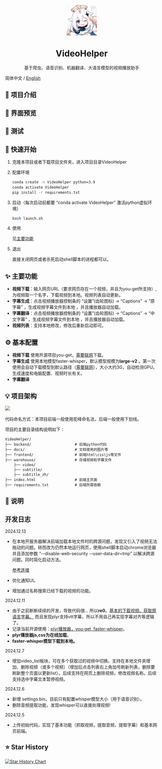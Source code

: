<div align="center">
  <img src="./docs/images/logo.jpeg"alt="VideoCaptioner Logo" width="100">
  <h1>VideoHelper</h1>
  <p>基于爬虫、语音识别、机器翻译、大语言模型的视频播放助手</p>
</div>

  简体中文 / [English](./docs/Readme_EN.md)

## 📖 项目介绍



## 📸 界面预览



## 🧪 测试



## 🚀 快速开始

1. 克隆本项目或者下载项目文件夹，进入项目目录VideoHelper

2. 配置环境

   ``` bash
   conda create -n VideoHelper python=3.9
   conda activate VideoHelper
   pip install -r requirements.txt
   ```

3. 启动（每次启动前都要 “conda activate VideoHelper” 激活python虚拟环境）

   ```sh
   bash launch.sh
   ```

4. 使用

   见[主要功能](#functions)

5. 退出

   直接关闭网页或者杀死启动shell脚本的进程都可以。

 <span id="functions"> </span>

## ✨ 主要功能

- **视频下载**：输入网页URL（要求网页存在一个视频，并且为you-get所支持）,为视频取一个名字，下载视频到本地。视频列表自动更新。
- **字幕生成**：点击视频播放器控制条的 “设置”(齿轮图标) -> “Captions” -> “原字幕” ，生成视频字幕文件到本地 ，并且播放器自动加载。
- **字幕翻译**：点击视频播放器控制条的 “设置”(齿轮图标) -> “Captions” -> “中文字幕” ，生成视频字幕文件到本地 ，并且播放器自动加载。
- **视频列表**：支持本地修改，修改后重新启动即可。

## ⚙️ 基本配置

- **视频下载** 使用开源项目you-get，<u>需要联网</u>下载。
- **字幕生成** 使用本地模型faster-whisper，默认模型规模为**large-v2** 。第一次使用会自动下载模型到默认路径（<u>需要联网</u>），大小大约3G，自动检测GPU。生成速度和电脑配置、视频时长有关。
- **字幕翻译** 

## 💡 项目架构

![](https://gitee.com/myclms/pictures/raw/master/image-20241212220322630.png)

代码命名方式：本项目前端一般使用驼峰命名法，后端一般使用下划线。

项目的主要目录结构说明如下：

```
VideoHelper/
├── backend/                    # 后端python代码
├── docs/                    	# 文档使用的图片等
├── frontend/					# 前端html\css\js等文件
├── warehouse/					# 存储视频和字幕文件
	├── video/
	├── subtitle/
	├── subtitle_zh/
├── index.html					# 前端主页面
├── requirements.txt			# 后端所需依赖
```

## 📝 说明



## 开发日志

2024.12.13

- 在本地开服务器解决前端加载本地文件时的跨源问题，发现又引入了视频无法拖动的问题。转而改为仍然本地运行网页，使用shell脚本启动chrome浏览器并且添加参数 “--disable-web-security --user-data-dir=tmp” 以解决跨源问题。同时简化启动方法。

  [参考连接](https://blog.csdn.net/weixin_48594833/article/details/124345191)

- 优化通知UI。

- 增加通过名称搜索已经下载的视频的功能。

2024.12.11

- 由于之前断断续续的开发，导致代码很... 所以**re0**。<u>基本的下载视频、获取原语言字幕。</u> 而且发现plyr支持vtt字幕，所以不用自己再实现字幕对齐等逻辑了。
- 记录当前开源使用：<u>plyr播放器，you-get, faster-whisper</u>。
- **plyr播放器js,css为在线加载**。
- **faster-whisper模型下载到本地。**

2024.12.7

- 增加video_list板块，可在多个获取过的视频中切换。支持在本地文件夹增加、删除视频（或多个视频）（增加后点击列表右上角加号刷新列表，删除要刷新整个页面以更新list）。后续支持在网页上删除视频，修改视频名称。后续支持选中字幕文本暂停视频。

2024.12.6

- 新增 settings.bin，目前只有配置whisper模型大小（用于语音识别）。
- 删除音频提取功能，发现whisper可以直接处理视频!

2024.12.5

- 上传初始代码，实现了基本功能（抓取视频，提取音频，提取字幕）和基本网页前端。

## ⭐ Star History

[![Star History Chart](https://api.star-history.com/svg?repos=myclms/VideoHelper&type=Date)](https://star-history.com/#myclms/VideoHelper&Date)